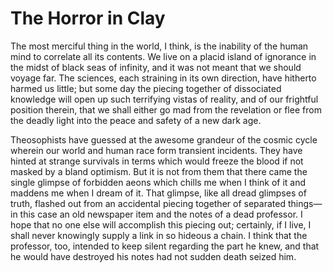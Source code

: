 # The Horror in Clay

The most merciful thing in the world, I think, is the inability of the human
mind to correlate all its contents. We live on a placid island of ignorance in
the midst of black seas of infinity, and it was not meant that we should
voyage far. The sciences, each straining in its own direction, have hitherto
harmed us little; but some day the piecing together of dissociated knowledge
will open up such terrifying vistas of reality, and of our frightful position
therein, that we shall either go mad from the revelation or flee from the
deadly light into the peace and safety of a new dark age.

Theosophists have guessed at the awesome grandeur of the cosmic cycle wherein
our world and human race form transient incidents. They have hinted at strange
survivals in terms which would freeze the blood if not masked by a bland
optimism. But it is not from them that there came the single glimpse of
forbidden aeons which chills me when I think of it and maddens me when I dream
of it. That glimpse, like all dread glimpses of truth, flashed out from an
accidental piecing together of separated things—in this case an old newspaper
item and the notes of a dead professor. I hope that no one else will accomplish
this piecing out; certainly, if I live, I shall never knowingly supply a link
in so hideous a chain. I think that the professor, too, intended to keep silent
regarding the part he knew, and that he would have destroyed his notes had not
sudden death seized him.
